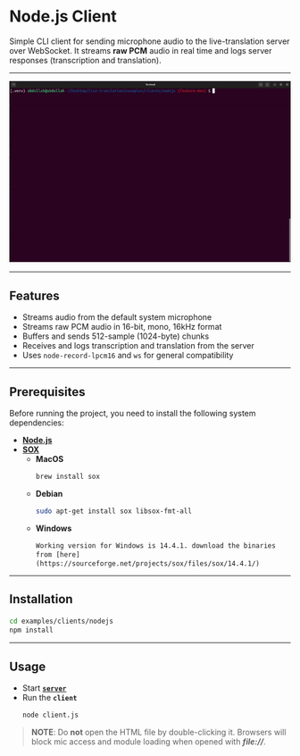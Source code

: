 # Node.js Client

Simple CLI client for sending microphone audio to the live-translation server over WebSocket. It streams **raw PCM** audio in real time and logs server responses (transcription and translation).

---

<a href="https://github.com/AbdullahHendy/live-translation/blob/main/doc/nodejs.gif?raw=true" target="_blank">
  <img src="https://github.com/AbdullahHendy/live-translation/blob/main/doc/nodejs.gif?raw=true" alt="Nodejs-Client Demo" />
</a>

---

## Features

- Streams audio from the default system microphone
- Streams raw PCM audio in 16-bit, mono, 16kHz format
- Buffers and sends 512-sample (1024-byte) chunks
- Receives and logs transcription and translation from the server
- Uses `node-record-lpcm16` and `ws` for general compatibility

---

## Prerequisites

Before running the project, you need to install the following system dependencies:
- [**Node.js**](https://nodejs.org/en/download)
- [**SOX**](https://github.com/chirlu/sox?tab=readme-ov-file)
    - **MacOS**
        ```zsh
        brew install sox
        ```
    - **Debian**
        ```bash
        sudo apt-get install sox libsox-fmt-all
        ```
    - **Windows**
        ```
        Working version for Windows is 14.4.1. download the binaries from [here](https://sourceforge.net/projects/sox/files/sox/14.4.1/)
        ```

---

## Installation

```bash
cd examples/clients/nodejs
npm install
```

---

## Usage

- Start [**`server`**](../../../README.md#usage)
- Run the **`client`**
    ```bash
    node client.js
    ```
> **NOTE**: Do **not** open the HTML file by double-clicking it. Browsers will block mic access and module loading when opened with ***file://***.